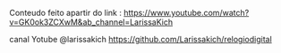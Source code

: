 Conteudo feito apartir do link :
https://www.youtube.com/watch?v=GK0ok3ZCXwM&ab_channel=LarissaKich

canal Yotube @larissakich
https://github.com/Larissakich/relogiodigital
